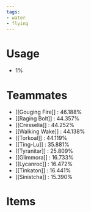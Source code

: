 ```yaml
---
tags:
- water
- flying
---
```

# Usage
- 1%
# Teammates
- [[Gouging Fire]] : 46.188%
- [[Raging Bolt]] : 44.357%
- [[Cresselia]] : 44.252%
- [[Walking Wake]] : 44.138%
- [[Torkoal]] : 44.119%
- [[Ting-Lu]] : 35.881%
- [[Tyranitar]] : 25.809%
- [[Glimmora]] : 16.733%
- [[Lycanroc]] : 16.472%
- [[Tinkaton]] : 16.441%
- [[Sinistcha]] : 15.390%
# Items
